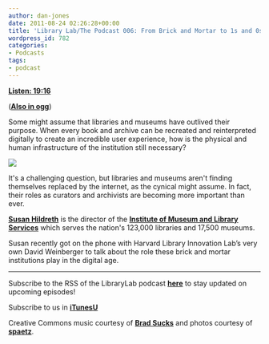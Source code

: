 ```yaml
---
author: dan-jones
date: 2011-08-24 02:26:28+00:00
title: 'Library Lab/The Podcast 006: From Brick and Mortar to 1s and 0s'
wordpress_id: 782
categories:
- Podcasts
tags:
- podcast
---
```


[**Listen: 19:16**](http://librarylab.law.harvard.edu/blog/wp-content/uploads/podcast/2011-08-23_susan.mp3)

([**Also in ogg**](http://librarylab.law.harvard.edu/blog/wp-content/uploads/podcast/2011-08-23_susan.ogg))

Some might assume that libraries and museums have outlived their purpose. When every book and archive can be recreated and reinterpreted digitally to create an incredible user experience, how is the physical and human infrastructure of the institution still necessary?

![](http://farm4.static.flickr.com/3593/4603316902_76443bea98_b.jpg)

It's a challenging question, but libraries and museums aren't finding themselves replaced by the internet, as the cynical might assume. In fact, their roles as curators and archivists are becoming more important than ever.

[**Susan Hildreth**](http://www.imls.gov/about/staffdetail.aspx?StaffId=18) is the director of the [**Institute of Museum and Library Services**](http://www.imls.gov/) which serves the nation's 123,000 libraries and 17,500 museums.

Susan recently got on the phone with Harvard Library Innovation Lab’s very own David Weinberger to talk about the role these brick and mortar institutions play in the digital age.

---

Subscribe to the RSS of the LibraryLab podcast [**here**](http://librarylab.law.harvard.edu/blog/category/podcast/) to stay updated on upcoming episodes!

Subscribe to us in [**iTunesU**](http://itunes.apple.com/WebObjects/MZStore.woa/wa/viewPodcast?id=457060447)

Creative Commons music courtesy of [**Brad Sucks**](http://www.bradsucks.net/albums/guess-whos-a-mess/) and photos courtesy of [**spaetz**](http://www.flickr.com/photos/spaetz/4603316902/sizes/l/in/photostream/).
